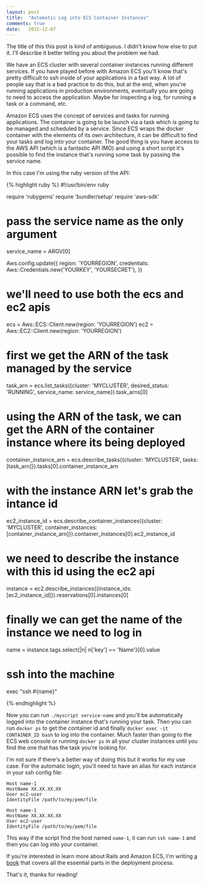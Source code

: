 ```yaml
---
layout: post
title:  "Automatic Log into ECS Container Instances"
comments: true
date:   2015-12-07
---
```


The title of this this post is kind of ambiguous. I didn't know how else to put
it. I'll describe it better telling you about the problem we had.

We have an ECS cluster with several container instances running different
services. If you have played before with Amazon ECS you'll know that's pretty
difficult to ssh inside of your applications in a fast way. A lot of people say that is a bad 
practice to do this, but at the end, when you're running
applications in production environments, eventually you are going to need to access the
application. Maybe for inspecting a log, for running a task or a command, etc.

Amazon ECS uses the concept of services and tasks for running applications.
The container is going to be launch via a task which is going to be managed and
scheduled by a service. 
Since ECS wraps the docker container with the elements of its own architecture, 
it can be difficult to find your tasks and log into your container.
The good thing is you have access to the AWS API (which is a fantastic API IMO)
and using a short script it's possible to find the instance that's running some
task by passing the service name.

In this case I'm using the ruby version of the API:

{% highlight ruby %}
#!/usr/bin/env ruby

require 'rubygems'
require 'bundler/setup'
require 'aws-sdk'

# pass the service name as the only argument
service_name = ARGV[0]

Aws.config.update({
  region: 'YOURREGION',
  credentials: Aws::Credentials.new('YOURKEY', 'YOURSECRET'),
})


# we'll need to use both the ecs and ec2 apis
ecs = Aws::ECS::Client.new(region: 'YOURREGION')
ec2 = Aws::EC2::Client.new(region: 'YOURREGION')

# first we get the ARN of the task managed by the service
task_arn = ecs.list_tasks({cluster: 'MYCLUSTER', desired_status: 'RUNNING', service_name: service_name}).task_arns[0]

# using the ARN of the task, we can get the ARN of the container instance where its being deployed
container_instance_arn = ecs.describe_tasks({cluster: 'MYCLUSTER', tasks: [task_arn]}).tasks[0].container_instance_arn

# with the instance ARN let's grab the intance id
ec2_instance_id = ecs.describe_container_instances({cluster: 'MYCLUSTER', container_instances: [container_instance_arn]}).container_instances[0].ec2_instance_id

# we need to describe the instance with this id using the ec2 api
instance = ec2.describe_instances({instance_ids: [ec2_instance_id]}).reservations[0].instances[0]

# finally we can get the name of the instance we need to log in
name = instance.tags.select{|n| n['key'] == 'Name'}[0].value

# ssh into the machine
exec "ssh #{name}"

{% endhighlight %}

Now you can run `./myscript service-name` and you'll be automatically logged into
the container instance that's running your task. Then you can run `docker ps` to
get the container id and finally `docker exec -it CONTAINER_ID bash` to log into
the container. Much faster than going to the ECS web console or running
`docker ps` in all your cluster instances until you find the one that has the task you're looking for.

I'm not sure if there's a better way of doing this but it works for my use case.
For the automatic login, you'll need to have an alias for each instance in your ssh config file:

```
Host name-1
HostName XX.XX.XX.XX
User ec2-user
IdentityFile /path/to/my/pem/file

Host name-1
HostName XX.XX.XX.XX
User ec2-user
IdentityFile /path/to/my/pem/file
```

This way if the script find the host named `name-1`,
it can run `ssh name-1` and then you can log into your container.

If you're interested in learn more about Rails and Amazon ECS, I'm writing
[a book](https://leanpub.com/rails-on-docker) that covers all the essential parts in the deployment process.

That's it, thanks for reading!

